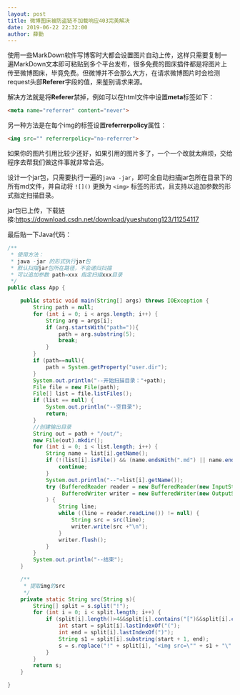 ```yaml
---
layout: post
title: 微博图床被防盗链不加载响应403完美解决
date: 2019-06-22 22:32:00
author: 薛勤
---
```

使用一些MarkDown软件写博客时大都会设置图片自动上传，这样只需要复制一遍MarkDown文本即可粘贴到多个平台发布，很多免费的图床插件都是将图片上传至微博图床，毕竟免费。但微博并不会那么大方，在请求微博图片时会检测request头部**Referer**字段的值，来鉴别请求来源。

解决方法就是将**Referer**禁掉，例如可以在html文件中设置**meta**标签如下：

```html
<meta name="referrer" content="never">
```

另一种方法是在每个img的标签设置**referrerpolicy**属性：

```html
<img src="" referrerpolicy="no-referrer">
```

如果你的图片引用比较少还好，如果引用的图片多了，一个一个改就太麻烦，交给程序去帮我们做这件事就非常合适。

设计一个jar包，只需要执行一遍的`java -jar`，即可全自动扫描jar包所在目录下的所有md文件，并自动将 `![]()` 更换为 `<img>` 标签的形式，且支持以追加参数的形式指定扫描目录。

jar包已上传，下载链接:https://download.csdn.net/download/yueshutong123/11254117

最后贴一下Java代码：

```java
/**
 * 使用方法：
 * java -jar 的形式执行jar包
 * 默认扫描jar包所在路径，不会递归扫描
 * 可以追加参数 path=xxx 指定扫描xxx目录
 */
public class App {

    public static void main(String[] args) throws IOException {
        String path = null;
        for (int i = 0; i < args.length; i++) {
            String arg = args[i];
            if (arg.startsWith("path=")){
                path = arg.substring(5);
                break;
            }
        }
        if (path==null){
            path = System.getProperty("user.dir");
        }
        System.out.println("--开始扫描目录："+path);
        File file = new File(path);
        File[] list = file.listFiles();
        if (list == null) {
            System.out.println("--空目录");
            return;
        }
        //创建输出目录
        String out = path + "/out/";
        new File(out).mkdir();
        for (int i = 0; i < list.length; i++) {
            String name = list[i].getName();
            if (!(list[i].isFile() && (name.endsWith(".md") || name.endsWith(".MD")))) {
                continue;
            }
            System.out.println("--"+list[i].getName());
            try (BufferedReader reader = new BufferedReader(new InputStreamReader(new FileInputStream(list[i])));
                 BufferedWriter writer = new BufferedWriter(new OutputStreamWriter(new FileOutputStream(new File(out+name))))
            ) {
                String line;
                while ((line = reader.readLine()) != null) {
                    String src = src(line);
                    writer.write(src +"\n");
                }
                writer.flush();
            }
        }
        System.out.println("--结束");
    }

    /**
     * 提取img的src
     */
    private static String src(String s){
        String[] split = s.split("!");
        for (int i = 0; i < split.length; i++) {
            if (split[i].length()>4&&split[i].contains("[")&&split[i].contains("]")&&split[i].contains("(")&&split[i].contains(")")){
                int start = split[i].lastIndexOf("(");
                int end = split[i].lastIndexOf(")");
                String s1 = split[i].substring(start + 1, end);
                s = s.replace("!" + split[i], "<img src=\"" + s1 + "\" referrerPolicy=\"no-referrer\"/>");
            }
        }
        return s;
    }

}
```

